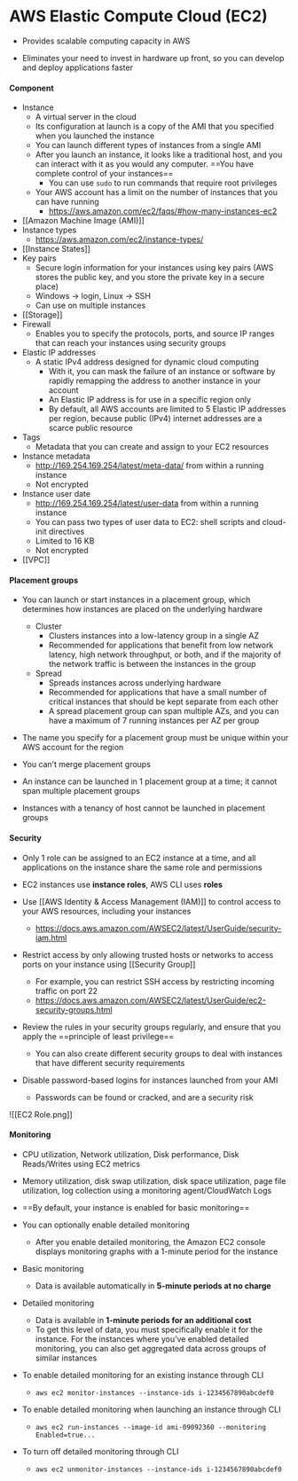 # AWS Elastic Compute Cloud (EC2)

- Provides scalable computing capacity in AWS 

- Eliminates your need to invest in hardware up front, so you can develop and deploy applications faster

#### Component

- Instance
	- A virtual server in the cloud
	- Its configuration at launch is a copy of the AMI that you specified when you launched the instance
	- You can launch different types of instances from a single AMI
	- After you launch an instance, it looks like a traditional host, and you can interact with it as you would any computer. ==You have complete control of your instances==
		- You can use `sudo` to run commands that require root privileges
	- Your AWS account has a limit on the number of instances that you can have running
		- https://aws.amazon.com/ec2/faqs/#how-many-instances-ec2
- [[Amazon Machine Image (AMI)]]
- Instance types
	- https://aws.amazon.com/ec2/instance-types/
- [[Instance States]]
- Key pairs
	- Secure login information for your instances using key pairs (AWS stores the public key, and you store the private key in a secure place)
	- Windows -> login, Linux -> SSH
	- Can use on multiple instances
- [[Storage]]
- Firewall
	- Enables you to specify the protocols, ports, and source IP ranges that can reach your instances using security groups
- Elastic IP addresses
	-  A static IPv4 address designed for dynamic cloud computing
		-  With it, you can mask the failure of an instance or software by rapidly remapping the address to another instance in your account
		-  An Elastic IP address is for use in a specific region only
		-  By default, all AWS accounts are limited to 5 Elastic IP addresses per region, because public (IPv4) internet addresses are a scarce public resource
- Tags
	- Metadata that you can create and assign to your EC2 resources
- Instance metadata
	- http://169.254.169.254/latest/meta-data/ from within a running instance
	- Not encrypted
- Instance user date
	- http://169.254.169.254/latest/user-data from within a running instance
	- You can pass two types of user data to EC2: shell scripts and cloud-init directives
	- Limited to 16 KB
	- Not encrypted
- [[VPC]]


#### Placement groups

- You can launch or start instances in a placement group, which determines how instances are placed on the underlying hardware
	- Cluster 
		- Clusters instances into a low-latency group in a single AZ
		- Recommended for applications that benefit from low network latency, high network throughput, or both, and if the majority of the network traffic is between the instances in the group
	- Spread
		- Spreads instances across underlying hardware
		- Recommended for applications that have a small number of critical instances that should be kept separate from each other
		- A spread placement group can span multiple AZs, and you can have a maximum of 7 running instances per AZ per group

- The name you specify for a placement group must be unique within your AWS account for the region

- You can’t merge placement groups

- An instance can be launched in 1 placement group at a time; it cannot span multiple placement groups

- Instances with a tenancy of host cannot be launched in placement groups

#### Security
- Only 1 role can be assigned to an EC2 instance at a time, and all applications on the instance share the same role and permissions

- EC2 instances use **instance roles**, AWS CLI uses **roles**

- Use [[AWS Identity & Access Management (IAM)]] to control access to your AWS resources, including your instances
	- https://docs.aws.amazon.com/AWSEC2/latest/UserGuide/security-iam.html

- Restrict access by only allowing trusted hosts or networks to access ports on your instance using [[Security Group]]
	- For example, you can restrict SSH access by restricting incoming traffic on port 22
	- https://docs.aws.amazon.com/AWSEC2/latest/UserGuide/ec2-security-groups.html

- Review the rules in your security groups regularly, and ensure that you apply the ==principle of least privilege==
	- You can also create different security groups to deal with instances that have different security requirements

- Disable password-based logins for instances launched from your AMI
	- Passwords can be found or cracked, and are a security risk

![[EC2 Role.png]]

#### Monitoring

- CPU utilization, Network utilization, Disk performance, Disk Reads/Writes using EC2 metrics
- Memory utilization, disk swap utilization, disk space utilization, page file utilization, log collection using a monitoring agent/CloudWatch Logs
- ==By default, your instance is enabled for basic monitoring==
- You can optionally enable detailed monitoring
	- After you enable detailed monitoring, the Amazon EC2 console displays monitoring graphs with a 1-minute period for the instance
- Basic monitoring
	- Data is available automatically in **5-minute periods at no charge**
- Detailed monitoring
	- Data is available in **1-minute periods for an additional cost**
	- To get this level of data, you must specifically enable it for the instance. For the instances where you’ve enabled detailed monitoring, you can also get aggregated data across groups of similar instances

- To enable detailed monitoring for an existing instance through CLI
	- `aws ec2 monitor-instances --instance-ids i-1234567890abcdef0`
- To enable detailed monitoring when launching an instance through CLI
	- `aws ec2 run-instances --image-id ami-09092360 --monitoring Enabled=true...`
- To turn off detailed monitoring through CLI
	- `aws ec2 unmonitor-instances --instance-ids i-1234567890abcdef0`
